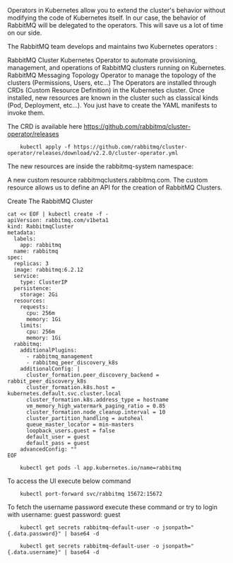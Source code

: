 Operators in Kubernetes allow you to extend the cluster's behavior without modifying the code of Kubernetes itself. In our case, the behavior of RabbitMQ will be delegated to the operators. This will save us a lot of time on our side.

The RabbitMQ team develops and maintains two Kubernetes operators :

RabbitMQ Cluster Kubernetes Operator to automate provisioning, management, and operations of RabbitMQ clusters running on Kubernetes.
RabbitMQ Messaging Topology Operator to manage the topology of the clusters (Permissions, Users, etc...)
The Operators are installed through CRDs (Custom Resource Definition) in the Kubernetes cluster. Once installed, new resources are known in the cluster such as classical kinds (Pod, Deployment, etc...). You just have to create the YAML manifests to invoke them.

The CRD is available here https://github.com/rabbitmq/cluster-operator/releases 

		kubectl apply -f https://github.com/rabbitmq/cluster-operator/releases/download/v2.2.0/cluster-operator.yml

The new resources are inside the rabbitmq-system namespace:


A new custom resource rabbitmqclusters.rabbitmq.com. The custom resource allows us to define an API for the creation of RabbitMQ Clusters.


Create The RabbitMQ Cluster

``` 
cat << EOF | kubectl create -f -
apiVersion: rabbitmq.com/v1beta1
kind: RabbitmqCluster
metadata:
  labels:
    app: rabbitmq
  name: rabbitmq
spec:
  replicas: 3
  image: rabbitmq:6.2.12
  service:
    type: ClusterIP
  persistence:
    storage: 2Gi
  resources:
    requests:
      cpu: 256m
      memory: 1Gi
    limits:
      cpu: 256m
      memory: 1Gi
  rabbitmq:
    additionalPlugins:
      - rabbitmq_management
      - rabbitmq_peer_discovery_k8s
    additionalConfig: |
      cluster_formation.peer_discovery_backend = rabbit_peer_discovery_k8s
      cluster_formation.k8s.host = kubernetes.default.svc.cluster.local
      cluster_formation.k8s.address_type = hostname
      vm_memory_high_watermark_paging_ratio = 0.85
      cluster_formation.node_cleanup.interval = 10
      cluster_partition_handling = autoheal
      queue_master_locator = min-masters
      loopback_users.guest = false
      default_user = guest
      default_pass = guest
    advancedConfig: ""
EOF

```

		kubectl get pods -l app.kubernetes.io/name=rabbitmq

To access the UI execute below command

		kubectl port-forward svc/rabbitmq 15672:15672

To fetch the username password execute these command or try to login with
username: guest
password: guest


		kubectl get secrets rabbitmq-default-user -o jsonpath="{.data.password}" | base64 -d

		kubectl get secrets rabbitmq-default-user -o jsonpath="{.data.username}" | base64 -d

